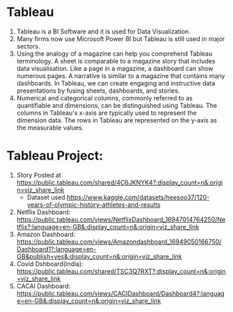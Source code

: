 # Tableau

1) Tableau is a BI Software and it is used for Data Visualization.</n>
2) Many firms now use Microsoft Power BI but Tableau is still used in major sectors.
3) Using the analogy of a magazine can help you comprehend Tableau terminology. A sheet is comparable to a magazine story that includes data visualisation. Like a page in a magazine, a dashboard can show numerous pages. A narrative is similar to a magazine that contains many dashboards. In Tableau, we can create engaging and instructive data presentations by fusing sheets, dashboards, and stories.
4) Numerical and categorical columns, commonly referred to as quantifiable and dimensions, can be distinguished using Tableau. The columns in Tableau's x-axis are typically used to represent the dimension data. The rows in Tableau are represented on the y-axis as the measurable values.


# Tableau Project: 
1) Story Posted at https://public.tableau.com/shared/4C6JKNYK4?:display_count=n&:origin=viz_share_link
   - Dataset used https://www.kaggle.com/datasets/heesoo37/120-years-of-olympic-history-athletes-and-results
3) Netflix Dashboard: https://public.tableau.com/views/NetflixDashboard_16947014764250/Netflix?:language=en-GB&:display_count=n&:origin=viz_share_link
4) Amazon Dashboard: https://public.tableau.com/views/Amazondashboard_16949050166750/Dashboard1?:language=en-GB&publish=yes&:display_count=n&:origin=viz_share_link
5) Covid Dshboard(India): https://public.tableau.com/shared/TSC3Q7RXT?:display_count=n&:origin=viz_share_link
6) CACAI Dashboard: https://public.tableau.com/views/CACIDashboard/Dashboard4?:language=en-GB&:display_count=n&:origin=viz_share_link

